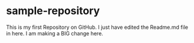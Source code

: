 # sample-repository
This is my first Repository on GitHub.
I just have edited the Readme.md file in here.
I am making a BIG change here.
